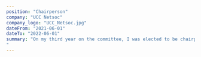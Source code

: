 ```yaml
---
position: "Chairperson"
company: "UCC Netsoc"
company_logo: "UCC_Netsoc.jpg"
dateFrom: "2021-06-01"
dateTo: "2022-06-01"
summary: "On my third year on the committee, I was elected to be chairperson and lead the Society through the 2021/22 Academic Year. University College Cork's Netsoc Society (the Networking, Gaming and Technology Society) runs a digital services network and provides educational opportunities for its almost 2,000 members as well as weekly gaming and social events.
"
---
```

